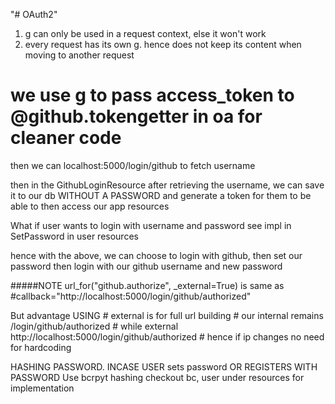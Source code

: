 "# OAuth2" 

1. g can only be used in a request context, else it won't work
2. every request has its own g. hence does not keep its content when moving to another request

# we use g to pass access_token to   @github.tokengetter in oa for cleaner code
then we can localhost:5000/login/github  to fetch username

then in the GithubLoginResource
after retrieving the username, we can save it to our db WITHOUT A PASSWORD and generate a token for them to be able to
then access our app resources


What if user wants to login with username and password
see impl in SetPassword in user resources

hence with the above, we can choose to login with github, then set our password
then login with our github username and new password

#####NOTE
url_for("github.authorize", _external=True) is same as
#callback="http://localhost:5000/login/github/authorized"

But advantage
USING
    #  external is for full url building
    # our internal remains /login/github/authorized
    # while external http://localhost:5000/login/github/authorized
    # hence if ip changes no need for hardcoding


HASHING PASSWORD. INCASE USER sets password
OR REGISTERS WITH PASSWORD
 Use bcrpyt hashing checkout bc, user under resources for implementation